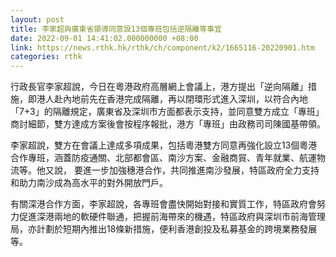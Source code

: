 ```yaml
---
layout: post
title: 李家超與廣東省領導同意設13個專班包括逆隔離等事宜
date: 2022-09-01 14:41:02.000000000 +08:00
link: https://news.rthk.hk/rthk/ch/component/k2/1665116-20220901.htm
categories: rthk
---
```


行政長官李家超說，今日在粵港政府高層網上會議上，港方提出「逆向隔離」措施，即港人赴內地前先在香港完成隔離，再以閉環形式進入深圳，以符合內地「7+3」的隔離規定，廣東省及深圳市方面都表示支持，並同意雙方成立「專班」商討細節，雙方達成方案後會按程序報批，港方「專班」由政務司司陳國基帶領。

李家超說，雙方在會議上達成多項成果，包括粵港雙方同意再強化設立13個粵港合作專班，涵蓋防疫通關、北部都會區、南沙方案、金融商貿、青年就業、航運物流等。他又說， 要進一步加強穗港合作，共同推進南沙發展，特區政府全力支持和助力南沙成為高水平的對外開放門戶。

有關深港合作方面，李家超說，各專班會盡快開始對接和實質工作，特區政府會努力促進深港兩地的軟硬件聯通，把握前海帶來的機遇，特區政府與深圳市前海管理局，亦計劃於短期內推出18條新措施，便利香港創投及私募基金的跨境業務發展等。
